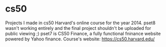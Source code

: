 cs50
====

Projects I made in cs50 
Harvard's online course for the year 2014.
pset8 wasn't working entirely and the final project shouldn't be uploaded for public viewing ;)
pset7 is CS50 Finance, a fully functional fninance website powered by Yahoo finance.
Course's website: https://cs50.harvard.edu/
